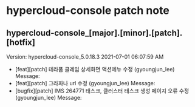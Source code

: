 # hypercloud-console patch note
## hypercloud-console_[major].[minor].[patch].[hotfix]
Version: hypercloud-console_5.0.18.3
2021-07-01  06:07:59 AM
- [feat][patch] 테라폼 클레임 상세화면 액션메뉴 수정 (gyoungjun_lee) 
    Message: 
- [feat][patch] 그라파나 url 수정 (gyoungjun_lee) 
    Message: 
- [bugfix][patch] IMS 264771 태스크, 클러스터 태스크 생성 페이지 오류 수정 (gyoungjun_lee) 
    Message: 
